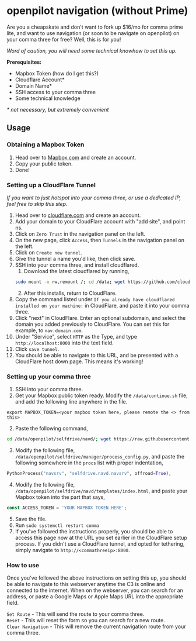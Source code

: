 # openpilot navigation (without Prime)
Are you a cheapskate and don't want to fork up $16/mo for comma prime lite, and want to use navigation (or soon to be navigate on openpilot) on your comma three for free? Well, this is for you!

<i>Word of caution, you will need some technical knowhow to set this up.</i>

<b>Prerequisites:</b>
* Mapbox Token (how do I get this?)
* Cloudflare Account* 
* Domain Name* 
* SSH access to your comma three
* Some technical knowledge

<i>* not necessary, but extremely convenient</i>

## Usage

### Obtaining a Mapbox Token 
1. Head over to <a href="https://mapbox.com">Mapbox.com</a> and create an account.
2. Copy your public token.
3. Done!

### Setting up a CloudFlare Tunnel 
<i>If you want to just hotspot into your comma three, or use a dedicated IP, feel free to skip this step.</i>

1. Head over to <a href="https://cloudflare.com">cloudflare.com</a> and create an account.
2. Add your domain to your CloudFlare account with "add site", and point ns.
3. Click on `Zero Trust` in the navigation panel on the left.
4. On the new page, click `Access`, then `Tunnels` in the navigation panel on the left.
5. Click on `Create new tunnel`.
6. Give the tunnel a name you'd like, then click save.
7. SSH into your comma three, and install cloudflared. 
    1. Download the latest cloudflared by running,
    ```bash
    sudo mount -o rw,remount /; cd /data; wget https://github.com/cloudflare/cloudflared/releases/latest/download/cloudflared-linux-arm64.deb; sudo apt install ./cloudflared-linux-arm64.deb
    ```
    2. After this installs, return to CloudFlare.
8. Copy the command listed under `If you already have cloudflared installed on your machine:` in CloudFlare, and paste it into your comma three.
9. Click "next" in CloudFlare. Enter an optional subdomain, and select the domain you added previously to CloudFlare. You can set this for example, to `nav.domain.com`. 
10. Under "Service", select `HTTP` as the Type, and type `http://localhost:8000` into the text field.
11. Click `save tunnel`.
12. You should be able to navigate to this URL, and be presented with a CloudFlare host down page. This means it's working!

### Setting up your comma three
1. SSH into your comma three.
2. Get your Mapbox public token ready. Modify the `/data/continue.sh` file, and add the following line anywhere in the file. 
```
export MAPBOX_TOKEN=<your mapbox token here, please remote the <> from this>
```
2. Paste the following command, 
```bash
cd /data/openpilot/selfdrive/navd/; wget https://raw.githubusercontent.com/jacyhung/openpilot-nav/master/navsrv.py; mkdir templates; cd templates; wget https://raw.githubusercontent.com/jacyhung/openpilot-nav/master/templates/index.html
```
3. Modify the following file, `/data/openpilot/selfdrive/manager/process_config.py`, and paste the following somewhere in the `procs` list with proper indentation, 
```python
PythonProcess("navsrv", "selfdrive.navd.navsrv", offroad=True),
```
4. Modify the following file, `/data/openpilot/selfdrive/navd/templates/index.html`, and paste your Mapbox token into the part that says, 
```javascript
const ACCESS_TOKEN = 'YOUR MAPBOX TOKEN HERE';
```
5. Save the file.
6. Run `sudo systemctl restart comma`
7. If you've followed the instructions properly, you should be able to access this page now at the URL you set earlier in the CloudFlare setup process. If you didn't use a CloudFlare tunnel, and opted for tethering, simply navigate to `http://<commathreeip>:8000`. 

### How to use
Once you've followed the above instructions on setting this up, you should be able to navigate to this webserver anytime the C3 is online and connected to the internet. When on the webserver, you can search for an address, or paste a Google Maps or Apple Maps URL into the appropriate field.

`Set Route` - This will send the route to your comma three.<br>
`Reset` - This will reset the form so you can search for a new route.<br>
`Clear Navigation` - This will remove the current navigation route from your comma three.
